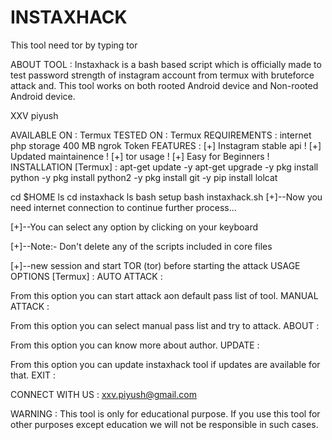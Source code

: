 # INSTAXHACK
This tool need tor by typing tor



ABOUT TOOL :
Instaxhack is a bash based script which is officially made to test password strength of instagram account from termux with bruteforce attack and. This tool works on both rooted Android device and Non-rooted Android device.

XXV piyush 

AVAILABLE ON :
Termux
TESTED ON :
Termux
REQUIREMENTS :
internet
php
storage 400 MB
ngrok Token
FEATURES :
[+] Instagram stable api !
[+] Updated maintainence !
[+] tor usage !
[+] Easy for Beginners !
INSTALLATION [Termux] :
apt-get update -y
apt-get upgrade -y
pkg install python -y
pkg install python2 -y
pkg install git -y
pip install lolcat

cd $HOME
ls
cd instaxhack
ls
bash setup
bash instaxhack.sh
[+]--Now you need internet connection to continue further process...

[+]--You can select any option by clicking on your keyboard

[+]--Note:- Don't delete any of the scripts included in core files

[+]--new session and start TOR (tor) before starting the attack
USAGE OPTIONS [Termux] :
AUTO ATTACK :

From this option you can start attack aon default pass list of tool.
MANUAL ATTACK :

From this option you can select manual pass list and try to attack.
ABOUT :

From this option you can know more about author.
UPDATE :

From this option you can update instaxhack tool if updates are available for that.
EXIT :


CONNECT WITH US : xxv.piyush@gmail.com

WARNING :
This tool is only for educational purpose. If you use this tool for other purposes except education we will not be responsible in such cases.
